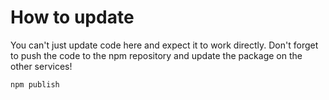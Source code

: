 # How to update

You can't just update code here and expect it to work directly. Don't forget to push the code to the npm repository and update the package on the other services!

```bash
npm publish
```

